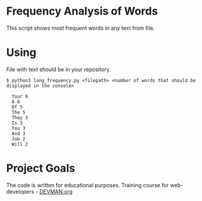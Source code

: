 # Frequency Analysis of Words

This script shows most frequent words in any text from file. 

# Using 
File with text should be in your repository. 

```
$ python3 lang_frequency.py <filepath> <number of words that should be displayed in the console>
  
  Your 6
  A 6
  Of 5
  The 5
  They 3
  Is 3
  You 3
  And 3
  Job 2
  Will 2

```

# Project Goals

The code is written for educational purposes. Training course for web-developers - [DEVMAN.org](https://devman.org)

